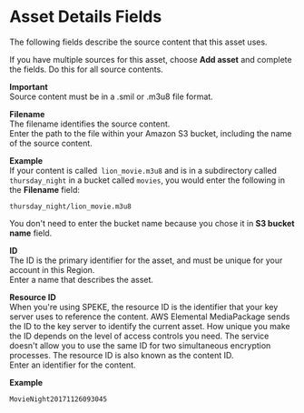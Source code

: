 # Asset Details Fields<a name="asset-create-details"></a>

The following fields describe the source content that this asset uses\.

If you have multiple sources for this asset, choose **Add asset** and complete the fields\. Do this for all source contents\.

**Important**  
Source content must be in a \.smil or \.m3u8 file format\.

****Filename****  
The filename identifies the source content\.   
Enter the path to the file within your Amazon S3 bucket, including the name of the source content\.  

**Example**  
If your content is called` lion_movie.m3u8` and is in a subdirectory called `thursday_night` in a bucket called `movies`, you would enter the following in the **Filename** field:  

```
thursday_night/lion_movie.m3u8
```
You don't need to enter the bucket name because you chose it in **S3 bucket name** field\.

****ID****  
The ID is the primary identifier for the asset, and must be unique for your account in this Region\.  
Enter a name that describes the asset\.

****Resource ID****  
When you're using SPEKE, the resource ID is the identifier that your key server uses to reference the content\. AWS Elemental MediaPackage sends the ID to the key server to identify the current asset\. How unique you make the ID depends on the level of access controls you need\. The service doesn't allow you to use the same ID for two simultaneous encryption processes\. The resource ID is also known as the content ID\.  
Enter an identifier for the content\.  

**Example**  

```
MovieNight20171126093045
```